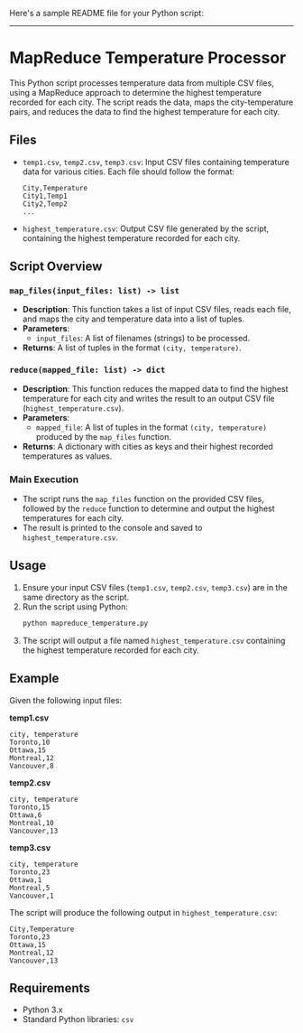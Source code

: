 Here's a sample README file for your Python script:

---

# MapReduce Temperature Processor

This Python script processes temperature data from multiple CSV files, using a MapReduce approach to determine the highest temperature recorded for each city. The script reads the data, maps the city-temperature pairs, and reduces the data to find the highest temperature for each city.

## Files

- `temp1.csv`, `temp2.csv`, `temp3.csv`: Input CSV files containing temperature data for various cities. Each file should follow the format:

  ```
  City,Temperature
  City1,Temp1
  City2,Temp2
  ...
  ```

- `highest_temperature.csv`: Output CSV file generated by the script, containing the highest temperature recorded for each city.

## Script Overview

### `map_files(input_files: list) -> list`

- **Description**:
  This function takes a list of input CSV files, reads each file, and maps the city and temperature data into a list of tuples.
- **Parameters**:
  - `input_files`: A list of filenames (strings) to be processed.
- **Returns**:
  A list of tuples in the format `(city, temperature)`.

### `reduce(mapped_file: list) -> dict`

- **Description**:
  This function reduces the mapped data to find the highest temperature for each city and writes the result to an output CSV file (`highest_temperature.csv`).
- **Parameters**:
  - `mapped_file`: A list of tuples in the format `(city, temperature)` produced by the `map_files` function.
- **Returns**:
  A dictionary with cities as keys and their highest recorded temperatures as values.

### Main Execution

- The script runs the `map_files` function on the provided CSV files, followed by the `reduce` function to determine and output the highest temperatures for each city.
- The result is printed to the console and saved to `highest_temperature.csv`.

## Usage

1. Ensure your input CSV files (`temp1.csv`, `temp2.csv`, `temp3.csv`) are in the same directory as the script.
2. Run the script using Python:
   ```bash
   python mapreduce_temperature.py
   ```
3. The script will output a file named `highest_temperature.csv` containing the highest temperature recorded for each city.

## Example

Given the following input files:

**temp1.csv**

```
city, temperature
Toronto,10
Ottawa,15
Montreal,12
Vancouver,8
```

**temp2.csv**

```
city, temperature
Toronto,15
Ottawa,6
Montreal,10
Vancouver,13

```

**temp3.csv**

```
city, temperature
Toronto,23
Ottawa,1
Montreal,5
Vancouver,1
```

The script will produce the following output in `highest_temperature.csv`:

```
City,Temperature
Toronto,23
Ottawa,15
Montreal,12
Vancouver,13
```

## Requirements

- Python 3.x
- Standard Python libraries: `csv`
